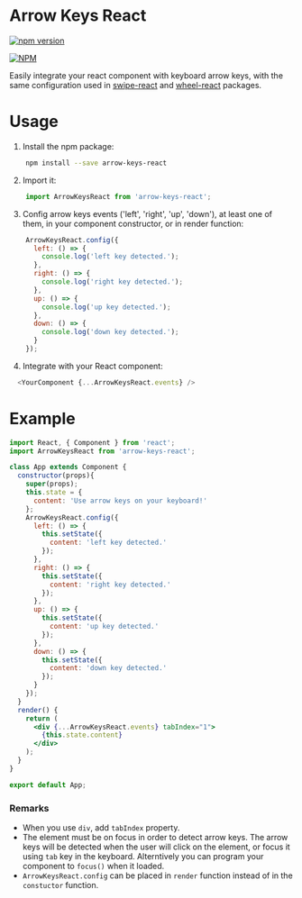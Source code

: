 # Arrow Keys React

[![npm version](https://badge.fury.io/js/arrow-keys-react.svg)](http://badge.fury.io/js/arrow-keys-react)

[![NPM](https://nodei.co/npm/arrow-keys-react.png)](https://nodei.co/npm/arrow-keys-react/)

Easily integrate your react component with keyboard arrow keys, with the same configuration used in [swipe-react](https://github.com/leon-good-life/swipe-react) and [wheel-react](https://github.com/leon-good-life/wheel-react) packages.

# Usage
1. Install the npm package:
```bash
    npm install --save arrow-keys-react
```
2. Import it:
```javascript
    import ArrowKeysReact from 'arrow-keys-react';
```
3. Config arrow keys events ('left', 'right', 'up', 'down'), at least one of them, in your component constructor, or in render function:
```javascript
    ArrowKeysReact.config({
      left: () => {
        console.log('left key detected.');
      },
      right: () => {
        console.log('right key detected.');
      },
      up: () => {
        console.log('up key detected.');
      },
      down: () => {
        console.log('down key detected.');
      }
    });
```

4. Integrate with your React component:
```javascript
  <YourComponent {...ArrowKeysReact.events} />
```

# Example
```jsx
import React, { Component } from 'react';
import ArrowKeysReact from 'arrow-keys-react';

class App extends Component {
  constructor(props){
    super(props);
    this.state = {
      content: 'Use arrow keys on your keyboard!'
    };
    ArrowKeysReact.config({
      left: () => {
        this.setState({
          content: 'left key detected.'
        });
      },
      right: () => {
        this.setState({
          content: 'right key detected.'
        });
      },
      up: () => {
        this.setState({
          content: 'up key detected.'
        });
      },
      down: () => {
        this.setState({
          content: 'down key detected.'
        });
      }
    });
  }
  render() {
    return (
      <div {...ArrowKeysReact.events} tabIndex="1">
        {this.state.content}
      </div>
    );
  }
}

export default App;

```
### Remarks
* When you use `div`, add `tabIndex` property.
* The element must be on focus in order to detect arrow keys. The arrow keys will be detected when the user will click on the element, or focus it using `tab` key in the keyboard. Alterntively you can program your component to `focus()` when it loaded. 
* `ArrowKeysReact.config` can be placed in `render` function instead of in the `constuctor` function.
